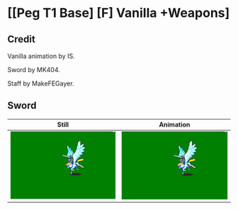 # [\[Peg T1 Base\] \[F\] Vanilla +Weapons]

## Credit

Vanilla animation by IS.

Sword by MK404.

Staff by MakeFEGayer.

## Sword

| Still | Animation |
| :---: | :-------: |
| ![Sword still](./Sword_000.png) | ![Sword animation](./Sword.gif) |
